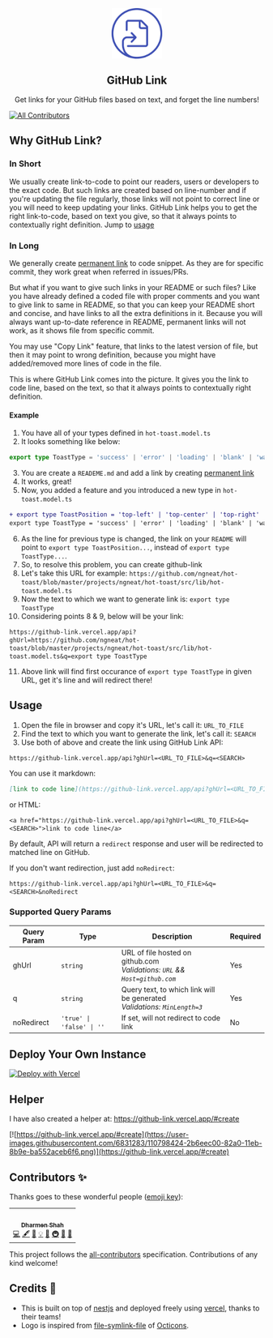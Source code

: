 <p align="center">
 <img width="100px" src="./github-link.svg" align="center" alt="GitHub Link" />
 <h2 align="center">GitHub Link</h2>
 <p align="center">Get links for your GitHub files based on text, and forget the line numbers!</p>
</p>

<!-- ALL-CONTRIBUTORS-BADGE:START - Do not remove or modify this section -->
[![All Contributors](https://img.shields.io/badge/all_contributors-1-orange.svg?style=flat-square)](#contributors-)
<!-- ALL-CONTRIBUTORS-BADGE:END -->

## Why GitHub Link?

### In Short

We usually create link-to-code to point our readers, users or developers to the exact code. But such links are created based on line-number and if you're updating the file regularly, those links will not point to correct line or you will need to keep updating your links. GitHub Link helps you to get the right link-to-code, based on text you give, so that it always points to contextually right definition. Jump to [usage](#usage)

### In Long

We generally create [permanent link](https://docs.github.com/en/github/managing-your-work-on-github/creating-a-permanent-link-to-a-code-snippet) to code snippet. As they are for specific commit, they work great when referred in issues/PRs.

But what if you want to give such links in your README or such files? Like you have already defined a coded file with proper comments and you want to give link to same in README, so that you can keep your README short and concise, and have links to all the extra definitions in it. Because you will always want up-to-date reference in README, permanent links will not work, as it shows file from specific commit.

You may use "Copy Link" feature, that links to the latest version of file, but then it may point to wrong definition, because you might have added/removed more lines of code in the file.

This is where GitHub Link comes into the picture. It gives you the link to code line, based on the text, so that it always points to contextually right definition.

#### Example

1. You have all of your types defined in `hot-toast.model.ts`
2. It looks something like below:

```typescript
export type ToastType = 'success' | 'error' | 'loading' | 'blank' | 'warning';
```

3. You are create a `READEME.md` and add a link by creating [permanent link](https://docs.github.com/en/github/managing-your-work-on-github/creating-a-permanent-link-to-a-code-snippet)
4. It works, great!
5. Now, you added a feature and you introduced a new type in `hot-toast.model.ts`

```diff
+ export type ToastPosition = 'top-left' | 'top-center' | 'top-right' | 'bottom-left' | 'bottom-center' | 'bottom-right';
export type ToastType = 'success' | 'error' | 'loading' | 'blank' | 'warning';
```

6. As the line for previous type is changed, the link on your `README` will point to `export type ToastPosition...`, instead of `export type ToastType...`.
7. So, to resolve this problem, you can create github-link
8. Let's take this URL for example: `https://github.com/ngneat/hot-toast/blob/master/projects/ngneat/hot-toast/src/lib/hot-toast.model.ts`
9. Now the text to which we want to generate link is: `export type ToastType`
10. Considering points 8 & 9, below will be your link:

```
https://github-link.vercel.app/api?ghUrl=https://github.com/ngneat/hot-toast/blob/master/projects/ngneat/hot-toast/src/lib/hot-toast.model.ts&q=export type ToastType
```

11. Above link will find first occurance of `export type ToastType` in given URL, get it's line and will redirect there!

## Usage

1. Open the file in browser and copy it's URL, let's call it: `URL_TO_FILE`
2. Find the text to which you want to generate the link, let's call it: `SEARCH`
3. Use both of above and create the link using GitHub Link API:

```
https://github-link.vercel.app/api?ghUrl=<URL_TO_FILE>&q=<SEARCH>
```

You can use it markdown:

```markdown
[link to code line](https://github-link.vercel.app/api?ghUrl=<URL_TO_FILE>&q=<SEARCH>)
```

or HTML:

```
<a href="https://github-link.vercel.app/api?ghUrl=<URL_TO_FILE>&q=<SEARCH>">link to code line</a>
```

By default, API will return a `redirect` response and user will be redirected to matched line on GitHub.

If you don't want redirection, just add `noRedirect`:

```
https://github-link.vercel.app/api?ghUrl=<URL_TO_FILE>&q=<SEARCH>&noRedirect
```

### Supported Query Params

| Query Param | Type                      | Description                                                                   | Required |
| ----------- | ------------------------- | ----------------------------------------------------------------------------- | -------- |
| ghUrl       | `string`                  | URL of file hosted on github.com<br>*Validations: `URL` && `Host=github.com`* | Yes      |
| q           | `string`                  | Query text, to which link will be generated<br>*Validations: `MinLength=3`*   | Yes      |
| noRedirect  | `'true' \| 'false' \| ''` | If set, will not redirect to code link                                        | No       |

## Deploy Your Own Instance

[![Deploy with Vercel](https://vercel.com/button)](https://vercel.com/new/git/external?repository-url=https%3A%2F%2Fgithub.com%2Fshhdharmen%2Fgithub-link)

## Helper

I have also created a helper at: <https://github-link.vercel.app/#create>

[![https://github-link.vercel.app/#create](https://user-images.githubusercontent.com/6831283/110798424-2b6eec00-82a0-11eb-8b9e-ba552aceb6f6.png)](https://github-link.vercel.app/#create)

## Contributors ✨

Thanks goes to these wonderful people ([emoji key](https://allcontributors.org/docs/en/emoji-key)):

<!-- ALL-CONTRIBUTORS-LIST:START - Do not remove or modify this section -->
<!-- prettier-ignore-start -->
<!-- markdownlint-disable -->
<table>
  <tr>
    <td align="center"><a href="https://github.com/shhdharmen"><img src="https://avatars.githubusercontent.com/u/6831283?v=4?s=100" width="100px;" alt=""/><br /><sub><b>Dharmen Shah</b></sub></a><br /><a href="https://github.com/shhdharmen/github-link/commits?author=shhdharmen" title="Code">💻</a> <a href="#content-shhdharmen" title="Content">🖋</a> <a href="https://github.com/shhdharmen/github-link/commits?author=shhdharmen" title="Documentation">📖</a> <a href="#example-shhdharmen" title="Examples">💡</a> <a href="#ideas-shhdharmen" title="Ideas, Planning, & Feedback">🤔</a> <a href="#infra-shhdharmen" title="Infrastructure (Hosting, Build-Tools, etc)">🚇</a> <a href="#maintenance-shhdharmen" title="Maintenance">🚧</a> <a href="#research-shhdharmen" title="Research">🔬</a></td>
  </tr>
</table>

<!-- markdownlint-restore -->
<!-- prettier-ignore-end -->

<!-- ALL-CONTRIBUTORS-LIST:END -->

This project follows the [all-contributors](https://github.com/all-contributors/all-contributors) specification. Contributions of any kind welcome!

## Credits 🙌

- This is built on top of [nestjs](https://nestjs.com/) and deployed freely using [vercel](https://vercel.com/), thanks to their teams!
- Logo is inspired from [file-symlink-file](https://octicons-primer.vercel.app/octicons/file-symlink-file-24) of [Octicons](https://primer.style/octicons/).
